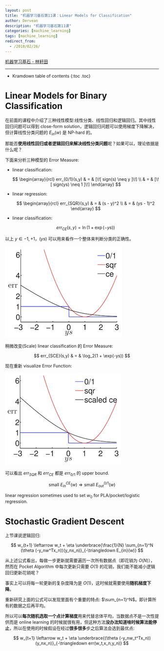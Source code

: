 ```yaml
---
layout: post
title: "机器学习基石第11课：Linear Models for Classification"
author: Dervean
description: "机器学习基石第11课"
categories: [machine_learning]
tags: [machine_learning]
redirect_from:
  - /2018/02/26/
---
```


[机器学习基石 - 林轩田](https://www.csie.ntu.edu.tw/~htlin/course/mlfound17fall/)

---

* Kramdown table of contents
{:toc .toc}

# Linear Models for Binary Classification

在前面的课程中介绍了三种线性模型:线性分类、线性回归和逻辑回归。其中线性回归问题可以得到 close-form solution，逻辑回归问题可以使用梯度下降解决，但计算线性分类问题的 $E_{in}(w)$ 是 NP-hard 的。

那能否**使用线性回归或者逻辑回归来解决线性分类问题**呢？如果可以，理论依据是什么呢？

下面来分析三种模型的 Error Measure:

- linear classification: 

  $$
  \begin{array}{rcl}
  err_{0/1}(s,y) & = & [\![ sign(s) \neq y ]\!] \\
  				 & = & [\![ sign(ys) \neq 1 ]\!]
  \end{array}
  $$

- linear regression: 

  $$
  \begin{array}{rcl}
  err_{SQR}(s,y) & = & (s - y)^2 \\
  				 & = & (ys - 1)^2
  \end{array}
  $$

- linear classification: 

  $$
  err_{CE}(s,y) = \ln(1 + \exp(-ys))
  $$

以上 $y \in {-1,+1}$，$(ys)$ 可以用来看作一个整体来判断分类的正确性。

![linear-models-for-classification-1](/images/machine-learning-foundations/linear-models-for-classification-1.png "Error Bound")

稍微改变(Scale) linear classification 的 Error Measure:

$$
err_{SCE}(s,y) & = & \log_2(1 + \exp(-ys))
$$

现在重新 visualize Error Function:

![linear-models-for-classification-2](/images/machine-learning-foundations/linear-models-for-classification-2.png "Error Bound")

可以看出 $err_{SQR}$ 和 $err_{CE}$ 都是 $err_{0/1}$ 的 upper bound.

$$
\text{small } E_{in}^{CE}(w) \Longrightarrow \text{small } E_{out}^{0/1}(w)
$$

linear regression sometimes used to set $w_0$ for PLA/pocket/logistic regression.

# Stochastic Gradient Descent

上节课说逻辑回归:

$$
w_{t+1} \leftarrow w_t + \eta \underbrace{\frac{1}{N} \sum_{n=1}^N (\theta (-y_nw^Tx_n))(y_nx_n)}_{-\triangledown E_{in}(w)}
$$

从上述公式看出，每做一步更新就需要遍历一次所有数据点（即花销为 $O(N)$），然而在 Pocket Algorithm 中每次更新只需要 $O(1)$ 的花销，我们能不能减小逻辑回归更新花销呢？

事实上可以将每一轮更新的复杂度降为是 $O(1)$，这时候就需要使用**随机梯度下降**。

重新研究上面的公式可以发现里面有个重要的特点: $\sum_{n=1}^N$。即计算所有的数据之后再平均。

所以可以**每次随机选取一个点计算梯度**用来代替总体平均，当数据点不是一次性提供而是 online learning 的时候就很有用，但这种方法**没办法知道啥时候算法能停止**，所以在使用的时候假设在经过**很多很多**步之后算法会选到最优点:

$$
w_{t+1} \leftarrow w_t + \eta \underbrace{(\theta (-y_nw_t^Tx_n))(y_nx_n)}_{-\triangledown err(w_t,x_n,y_n)}
$$
































